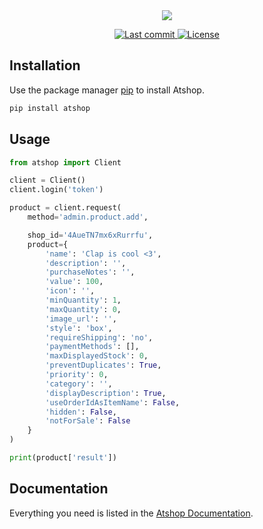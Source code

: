 <div align="center">
    <img src="https://i.imgur.com/1FOB2JF.png"/>
    <p>
      <a href="https://github.com/iclapcheeks/Cracked.io-Shoutbox-Client/pulse">
        <img alt="Last commit" src="https://img.shields.io/github/last-commit/iclapcheeks/Cracked.io-Shoutbox-Client"/>
      </a>
      <a href="https://github.com/iclapcheeks/Cracked.io-Shoutbox-Client/blob/main/LICENSE">
        <img src="https://img.shields.io/github/license/iclapcheeks/Cracked.io-Shoutbox-Client?style=flat-square&logo=GNU&label=License" alt="License">
      </a>
    </p>
</div>

## Installation

Use the package manager [pip](https://pip.pypa.io/en/stable/) to install Atshop.

```bash
pip install atshop
```

## Usage
```python
from atshop import Client

client = Client()
client.login('token')

product = client.request(
    method='admin.product.add',

    shop_id='4AueTN7mx6xRurrfu',
    product={
        'name': 'Clap is cool <3',
        'description': '',
        'purchaseNotes': '',
        'value': 100,
        'icon': '',
        'minQuantity': 1,
        'maxQuantity': 0,
        'image_url': '',
        'style': 'box',
        'requireShipping': 'no',
        'paymentMethods': [],
        'maxDisplayedStock': 0,
        'preventDuplicates': True,
        'priority': 0,
        'category': '',
        'displayDescription': True,
        'useOrderIdAsItemName': False,
        'hidden': False,
        'notForSale': False
    }
)

print(product['result'])
```

## Documentation

Everything you need is listed in the [Atshop Documentation](https://docs.atshop.io/).
